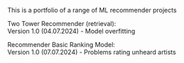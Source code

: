 This is a portfolio of a range of ML recommender projects

Two Tower Recommender (retrieval):<br>
Version 1.0 (04.07.2024) - Model overfitting

Recommender Basic Ranking Model:<br>
Version 1.0 (07.07.2024) - Problems rating unheard artists
